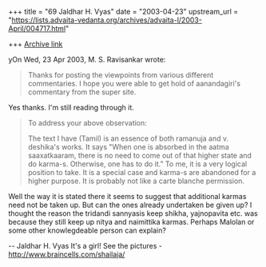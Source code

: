 +++
title = "69 Jaldhar H. Vyas"
date = "2003-04-23"
upstream_url = "https://lists.advaita-vedanta.org/archives/advaita-l/2003-April/004717.html"

+++
[Archive link](https://lists.advaita-vedanta.org/archives/advaita-l/2003-April/004717.html)

yOn Wed, 23 Apr 2003, M. S. Ravisankar wrote:

> Thanks for posting the viewpoints from various different commentaries. I
> hope you were able to get hold of aanandagiri's commentary from the super
> site.

Yes thanks.  I'm still reading through it.

>  To address your above observation:
>
>
> The text I have (Tamil) is an essence of both ramanuja and v. deshika's
> works. It says "When one is absorbed in the aatma saaxatkaaram, there is no
> need to come out of that higher state and do karma-s. Otherwise, one has to
> do it."  To me, it is a very logical position to take. It is a special case
> and karma-s are abandoned for a higher purpose. It is probably not like a
> carte blanche permission.
>

Well the way it is stated there it seems to suggest that additional karmas
need not be taken up.  But can the ones already undertaken be given up?  I
thought the reason the tridandi sannyasis keep shikha, yajnopavita etc.
was because they still keep up nitya and naimittika karmas.  Perhaps
Malolan or some other knowlegdeable person can explain?

--
Jaldhar H. Vyas <jaldhar at braincells.com>
It's a girl! See the pictures - http://www.braincells.com/shailaja/

